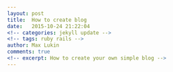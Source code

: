 ```yaml
---
layout: post
title:  How to create blog
date:   2015-10-24 21:22:04
<!-- categories: jekyll update -->
<!-- tags: ruby rails -->
author: Max Lukin
comments: true
<!-- excerpt: How to create your own simple blog -->
---
```

